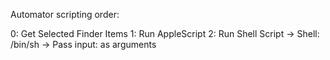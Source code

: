 Automator scripting order:

0: Get Selected Finder Items
1: Run AppleScript
2: Run Shell Script
  -> Shell: /bin/sh
  -> Pass input: as arguments